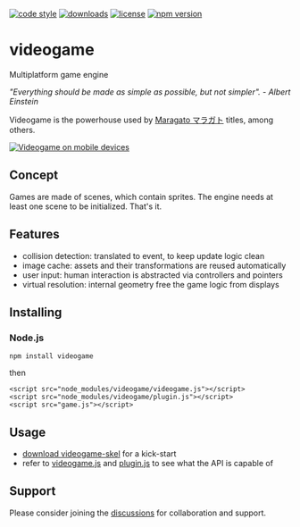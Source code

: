 [![code style](https://img.shields.io/badge/code_style-classic-blue.svg)](http://diogoeichert.github.io/eslint-config-classic)
[![downloads](https://img.shields.io/npm/dt/videogame.svg)](https://www.npmjs.com/package/videogame)
[![license](https://img.shields.io/github/license/diogoeichert/videogame.svg)](LICENSE)
[![npm version](https://img.shields.io/npm/v/videogame.svg)](https://www.npmjs.com/package/videogame)

# videogame
Multiplatform game engine

*"Everything should be made as simple as possible, but not simpler". - Albert Einstein*

Videogame is the powerhouse used by [Maragato マラガト](https://maragato.itch.io) titles, among others.

[![Videogame on mobile devices](https://img.youtube.com/vi/J9ioXAm-qpE/0.jpg)](https://www.youtube.com/watch?v=J9ioXAm-qpE)

## Concept
Games are made of scenes, which contain sprites. The engine needs at least one scene to be initialized. That's it.

## Features
- collision detection: translated to event, to keep update logic clean
- image cache: assets and their transformations are reused automatically
- user input: human interaction is abstracted via controllers and pointers
- virtual resolution: internal geometry free the game logic from displays

## Installing
### Node.js
```
npm install videogame
```
then
```
<script src="node_modules/videogame/videogame.js"></script>
<script src="node_modules/videogame/plugin.js"></script>
<script src="game.js"></script>
```

## Usage
- [download videogame-skel](https://github.com/diogoeichert/videogame-skel/archive/refs/heads/main.zip) for a kick-start
- refer to [videogame.js](videogame.js) and [plugin.js](plugin.js) to see what the API is capable of

## Support
Please consider joining the [discussions](https://github.com/diogoeichert/videogame/discussions) for collaboration and support.
